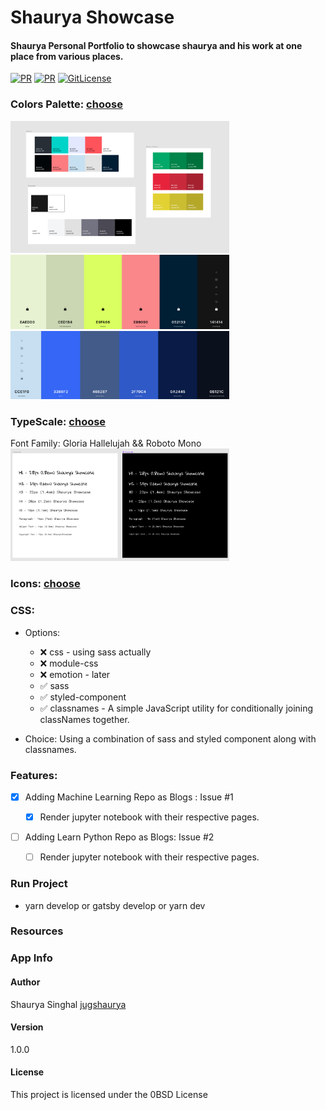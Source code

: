 # Shaurya Showcase

#### Shaurya Personal Portfolio to showcase shaurya and his work at one place from various places.

[![PR](https://img.shields.io/badge/code_style-prettier-ff69b4.svg)](https://github.com/jugshaurya/showcase)
[![PR](https://img.shields.io/badge/PR-Welcome-blue.svg)](https://github.com/jugshaurya/showcase)
[![GitLicense](https://gitlicense.com/badge/jugshaurya/showcase)](https://github.com/jugshaurya/showcase)

### Colors Palette: [choose](https://coolors.co/)

<img src="./readme-images/color-palette.png" width="350" title="color Pallette">
<img src="./readme-images/primary-light.png" width="350" title="Light Version">
<img src="./readme-images/primary-dark.png" width="350" title="Dark Version">

### TypeScale: [choose](https://type-scale.com/)

Font Family: Gloria Hallelujah && Roboto Mono
<br>
<img src="./readme-images/typo.png" width="350" title="Typography">

### Icons: [choose](https://thenounproject.com/)

### CSS:

- Options:

  - ❌ css - using sass actually
  - ❌ module-css
  - ❌ emotion - later
  - ✅ sass
  - ✅ styled-component
  - ✅ classnames - A simple JavaScript utility for conditionally joining classNames together.

- Choice: Using a combination of sass and styled component along with classnames.

### Features:

- [x] Adding Machine Learning Repo as Blogs : Issue #1

  - [x] Render jupyter notebook with their respective pages.

- [ ] Adding Learn Python Repo as Blogs: Issue #2
  - [ ] Render jupyter notebook with their respective pages.

### Run Project

- yarn develop or gatsby develop or yarn dev

### Resources

### App Info

#### Author

Shaurya Singhal
[jugshaurya](https://shaurya.now.sh)

#### Version

1.0.0

#### License

This project is licensed under the 0BSD License
